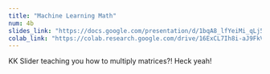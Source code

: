 ```yaml
---
title: "Machine Learning Math"
num: 4b
slides_link: "https://docs.google.com/presentation/d/1bqA8_lfYeiMi_qLj5U1IetR7NXodFY09dYsOiwVyxaA/"
colab_link: "https://colab.research.google.com/drive/16ExCL7Ih8i-aJ9FkV_o4JxVQchSmzMHw"
---
```


KK Slider teaching you how to multiply matrices?! Heck yeah!
